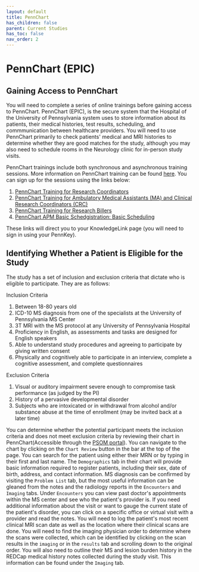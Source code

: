 ```yaml
---
layout: default
title: PennChart
has_children: false
parent: Current Studies
has_toc: false
nav_order: 2
---
```

# PennChart (EPIC)

## Gaining Access to PennChart
You will need to complete a series of online trainings before gaining access to PennChart. PennChart (EPIC), is the secure system that the Hospital of the University of Pennsylvania system uses to store information about its patients, their medical histories, test results, scheduling, and commmunication between healthcare providers. You will need to use PennChart primarily to check patients' medical and MRI histories to determine whether they are good matches for the study, although you may also need to schedule rooms in the Neurology clinic for in-person study visits.

PennChart trainings include both synchronous and asynchronous training sessions. More information on PennChart training can be found [here](https://www.med.upenn.edu/clinicalresearch/pennchart.html).  You can sign up for the sessions using the links below: 

1. [PennChart Training for Research Coordinators](https://performancemanager4.successfactors.com/sf/learning?destUrl=https://upenn.plateau.com/learning/user/deeplink_redirect.jsp?linkId=ITEM_DETAILS&componentID=UP.40009.ITEM.HSRWS148&componentTypeID=COURSE&revisionDate=1489593240000&fromSF=Y&company=71508P)
2. [PennChart Training for Ambulatory Medical Assistants (MA) and Clinical Research Coordinators (CRC)](https://performancemanager4.successfactors.com/sf/learning?destUrl=https://upenn.plateau.com/learning/user/deeplink_redirect.jsp?linkId=ITEM_DETAILS&componentID=HS.20001.ITEM.PCAMBMA&componentTypeID=COURSE&revisionDate=1571769180000&fromSF=Y&company=71508P)
3. [PennChart Training for Research Billers](https://performancemanager4.successfactors.com/sf/learning?destUrl=https://upenn.plateau.com/learning/user/deeplink_redirect.jsp?linkId=ITEM_DETAILS&componentID=UP.40009.ITEM.HSRWS171&componentTypeID=COURSE&revisionDate=1575643920000&fromSF=Y&company=71508P)
4. [PennChart APM Basic Schedgistration: Basic Scheduling](https://performancemanager4.successfactors.com/sf/learning?destUrl=https://upenn.plateau.com/learning/user/deeplink_redirect.jsp?linkId=ITEM_DETAILS&componentID=HS.20002.ITEM.EPICAPM163&componentTypeID=COURSE&revisionDate=1349064000000&fromSF=Y&company=71508P)

These links will direct you to your KnowledgeLink page (you will need to sign in using your PennKey). 

## Identifying Whether a Patient is Eligible for the Study

The study has a set of inclusion and exclusion criteria that dictate who is eligible to participate. They are as follows: 

Inclusion Criteria

1. Between 18-80 years old
2. ICD-10 MS diagnosis from one of the specialists at the University of Pennsylvania MS Center
3. 3T MRI with the MS protocol at any University of Pennsylvania Hospital
4. Proficiency in English, as assessments and tasks are designed for English speakers
5. Able to understand study procedures and agreeing to participate by giving written consent
6. Physically and cognitively able to participate in an interview, complete a cognitive assessment, and complete questionnaires

Exclusion Criteria

1. Visual or auditory impairment severe enough to compromise task performance (as judged by the PI)
2. History of a pervasive developmental disorder
3. Subjects who are intoxicated or in withdrawal from alcohol and/or substance abuse at the time of enrollment (may be invited back at a later time)

You can determine whether the potential participant meets the inclusion criteria and does not meet exclusion criteria by reviewing their chart in PennChart(Accessible through the [PSOM portal](https://pennmedaccess.uphs.upenn.edu/vdesk/hangup.php3)). You can navigate to the chart by clicking on the `Chart Review` button in the bar at the top of the page. You can search for the patient using either their MRN or by typing in their first and last name. The `Demographics` tab in their chart will provide basic information required to register patients, including their sex, date of birth, address, and contact information. MS diagnosis can be confirmed by visiting the `Problem List` tab, but the most useful information can be gleaned from the notes and the radiology reports in the `Encounters` and `Imaging` tabs. Under `Encounters` you can view past doctor's appointments within the MS center and see who the patient's provider is. If you need additional information about the visit or want to gauge the current state of the patient's disorder, you can click on a specific office or virtual visit with a provider and read the notes. You will need to log the patient's most recent clinical MRI scan date as well as the location where their clinical scans are done. You will need to find the imaging physician order to determine where the scans were collected, which can be identified by clicking on the scan results in the `imaging` or in the `results` tab and scrolling down to the original order. You will also need to outline their MS and lesion burden history in the REDCap medical history notes collected during the study visit. This information can be found under the `Imaging` tab.
